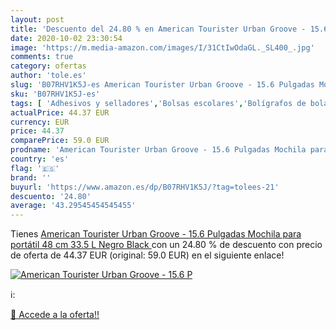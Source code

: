 ```yaml
---
layout: post
title: 'Descuento del 24.80 % en American Tourister Urban Groove - 15.6 P'
date: 2020-10-02 23:30:54
image: 'https://m.media-amazon.com/images/I/31CtIwOdaGL._SL400_.jpg'
comments: true
category: ofertas
author: 'tole.es'
slug: 'B07RHV1K5J-es American Tourister Urban Groove - 15.6 Pulgadas Mochila...'
sku: 'B07RHV1K5J-es'
tags: [ 'Adhesivos y selladores','Bolsas escolares','Bolígrafos de bola','Bolígrafos y recambios','Bolígrafos, lápices y útiles de escritura','Bricolaje y herramientas','Compuestos de modelado para escultura','Costura y manualidades','Equipaje','Escultura','Ferretería','Hogar y cocina','Mochilas, estuches y sets escolares','Oficina y papelería','Pegamentos instantáneos', ]
actualPrice: 44.37 EUR
currency: EUR
price: 44.37
comparePrice: 59.0 EUR
prodname: 'American Tourister Urban Groove - 15.6 Pulgadas Mochila para portátil  48 cm  33.5 L  Negro  Black '
country: 'es'
flag: '🇪🇸'
brand: ''
buyurl: 'https://www.amazon.es/dp/B07RHV1K5J/?tag=tolees-21'
descuento: '24.80'
average: '43.29545454545455'
---
```


Tienes [American Tourister Urban Groove - 15.6 Pulgadas Mochila para portátil  48 cm  33.5 L  Negro  Black ](https://www.amazon.es/dp/B07RHV1K5J/?tag=tolees-21) con un 24.80 % de descuento con precio de oferta de 44.37 EUR (original: 59.0 EUR) en el siguiente enlace!

[![American Tourister Urban Groove - 15.6 P](https://m.media-amazon.com/images/I/31CtIwOdaGL._SL400_.jpg)](https://www.amazon.es/dp/B07RHV1K5J/?tag=tolees-21)

ℹ️:


[🛒 Accede a la oferta!!](https://www.amazon.es/dp/B07RHV1K5J/?tag=tolees-21)
